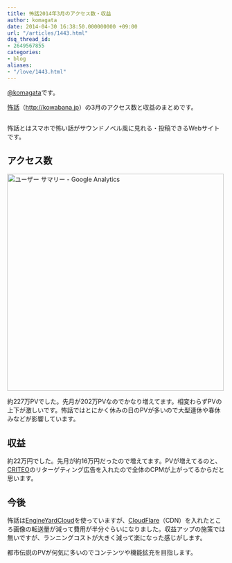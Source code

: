 ```yaml
---
title: 怖話2014年3月のアクセス数・収益
author: komagata
date: 2014-04-30 16:38:50.000000000 +09:00
url: "/articles/1443.html"
dsq_thread_id:
- 2649567855
categories:
- blog
aliases:
- "/love/1443.html"
---
```

[@komagata][1]です。

<a title="怖話" href="http://kowabana.jp" target="_blank">怖話</a>（<a title="怖話" href="http://kowabana.jp" target="_blank">http://kowabana.jp</a>）の3月のアクセス数と収益のまとめです。


  <a href="http://kowabana.jp"><img alt="" src="https://lh4.googleusercontent.com/-8-pkth8ETpA/UYjg32awOAI/AAAAAAAADKg/0h8DP9Cg4CQ/s400/Screen%2520Shot%25202013-05-07%2520at%25208.08.34%2520PM.png" /></a>


怖話とはスマホで怖い話がサウンドノベル風に見れる・投稿できるWebサイトです。

## アクセス数


  <img width="500px" src="http://i.gyazo.com/775232018385bf8b2dc4b41820b163e8.png" alt="ユーザー サマリー - Google Analytics" />


約227万PVでした。先月が202万PVなのでかなり増えてます。相変わらずPVの上下が激しいです。怖話ではとにかく休みの日のPVが多いので大型連休や春休みなどが影響しています。

## 収益

約22万円でした。先月が約16万円だったので増えてます。PVが増えてるのと、[CRITEO][2]のリターゲティング広告を入れたので全体のCPMが上がってるからだと思います。

## 今後

怖話は[EngineYardCloud][3]を使っていますが、[CloudFlare][4]（CDN）を入れたところ画像の転送量が減って費用が半分ぐらいになりました。収益アップの施策では無いですが、ランニングコストが大きく減って楽になった感じがします。

都市伝説のPVが何気に多いのでコンテンツや機能拡充を目指します。

 [1]: http://twitter.com/komagata
 [2]: http://www.criteo.com/
 [3]: http://www.engineyard.co.jp/
 [4]: https://www.cloudflare.com/
